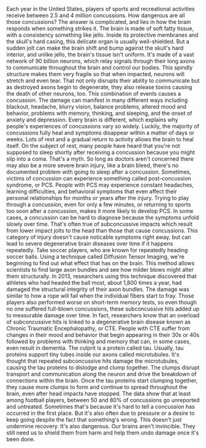 
Each year in the United States,
players of sports 
and recreational activities
receive between 2.5 
and 4 million concussions.
How dangerous are all those concussions?
The answer is complicated,
and lies in how the brain responds
when something strikes it.
The brain is made of soft fatty tissue,
with a consistency something like jello.
Inside its protective membranes
and the skull&#39;s hard casing,
this delicate organ 
is usually well-shielded.
But a sudden jolt can make the brain shift
and bump against 
the skull&#39;s hard interior,
and unlike jello, the brain&#39;s tissue
isn&#39;t uniform.
It&#39;s made of a vast network
of 90 billion neurons,
which relay signals through their long
axons to communicate throughout the brain
and control our bodies.
This spindly structure makes 
them very fragile
so that when impacted, neurons
will stretch and even tear.
That not only disrupts their ability
to communicate
but as destroyed axons begin
to degenerate,
they also release toxins
causing the death of other neurons, too.
This combination of events causes
a concussion.
The damage can manifest 
in many different ways
including blackout,
headache,
blurry vision,
balance problems,
altered mood and behavior,
problems with memory, 
thinking, and sleeping,
and the onset of anxiety and depression.
Every brain is different,
which explains why people&#39;s experiences
of concussions vary so widely.
Luckily, the majority of concussions
fully heal
and symptoms disappear
within a matter of days or weeks.
Lots of rest and a gradual return
to activity
allows the brain to heal itself.
On the subject of rest,
many people have heard that
you&#39;re not supposed to sleep
shortly after receiving a concussion
because you might slip into a coma.
That&#39;s a myth.
So long as doctors aren&#39;t concerned there
may also be a more severe brain injury,
like a brain bleed,
there&#39;s no documented problem with
going to sleep after a concussion.
Sometimes, victims of concussion can
experience something
called post-concussion syndrome, or PCS.
People with PCS may experience
constant headaches,
learning difficulties,
and behavioral symptoms that even
affect their personal relationships
for months or years after the injury.
Trying to play through a concussion,
even for only a few minutes,
or returning to sports too soon
after a concussion,
makes it more likely to develop PCS.
In some cases, a concussion 
can be hard to diagnose
because the symptoms unfold slowly
over time.
That&#39;s often true of 
subconcussive impacts
which result from lower impact jolts
to the head
than those that cause concussions.
This category of injury doesn&#39;t cause
noticable symptoms right away,
but can lead to severe degenerative
brain diseases over time
if it happens repeatedly.
Take soccer players, who are known
for repeatedly heading soccer balls.
Using a technique called
Diffusion Tensor Imaging,
we&#39;re beginning to find out what effect
that has on the brain.
This method allows scientists to find
large axon bundles
and see how milder blows
might alter them structurally.
In 2013, researchers using 
this technique discovered
that athletes who had 
headed the ball most,
about 1,800 times a year,
had damaged the structural integrity
of their axon bundles.
The damage was similar to how
a rope will fail
when the individual fibers start to fray.
Those players also performed worse
on short-term memory tests,
so even though no one suffered
full-blown concussions,
these subconcussive hits added up
to measurable damage over time.
In fact, researchers know that an
overload of subconcussive hits
is linked to a degenerative brain disease
known as Chronic Traumatic Encephalopathy,
or CTE.
People with CTE suffer from changes
in their mood and behavior
that begin appearing in their 30s or 40s
followed by problems with thinking
and memory
that can, in some cases, even result
in dementia.
The culprit is a protein called tau.
Usually, tau proteins support tiny tubes
inside our axons called microtubules.
It&#39;s thought that repeated subconcussive
hits damage the microtubules,
causing the tau proteins to dislodge
and clump together.
The clumps disrupt transport
and communication along the neuron
and drive the breakdown of connections
within the brain.
Once the tau proteins 
start clumping together,
they cause more clumps to form
and continue to spread 
throughout the brain,
even after head impacts have stopped.
The data show that at least
among football players,
between 50 and 80% of concussions
go unreported and untreated.
Sometimes that&#39;s because it&#39;s hard to tell
a concussion has occurred 
in the first place.
But it&#39;s also often due to pressure
or a desire to keep going
despite the fact that something&#39;s wrong.
This doesn&#39;t just undermine recovery.
It&#39;s also dangerous.
Our brains aren&#39;t invincible.
They still need us to shield 
them from harm
and help them undo damage
once it&#39;s been done.
